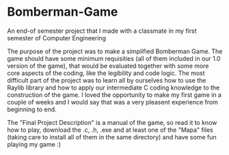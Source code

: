 # Bomberman-Game
An end-of semester project that I made with a classmate in my first semester of Computer Engineering

The purpose of the project was to make a simplified Bomberman Game. The game should have some minimum requisities (all of them included in our 1.0 version of the game), that would be evaluated together with some more core aspects of the coding, like the legibility and code logic.
The most difficult part of the project was to learn all by ourselves how to use the Raylib library and how to apply our intermediate C coding knowledge to the construction of the game. I loved the opportunity to make my first game in a couple of weeks and I would say that was a very pleasent experience from beginning to end.

The "Final Project Description" is a manual of the game, so read it to know how to play, download the .c, .h, .exe and at least one of the "Mapa" files (taking care to install all of them in the same directory) and have some fun playing my game :)
